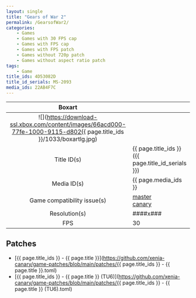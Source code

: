 ```yaml
---
layout: single
title: "Gears of War 2"
permalink: /GearsofWar2/
categories:
    - Games
    - Games with 30 FPS cap
    - Games with FPS cap
    - Games with FPS patch
    - Games without 720p patch
    - Games without aspect ratio patch
tags:
    - Game
title_ids: 4D53082D
title_id_serials: MS-2093
media_ids: 22AB4F7C
---
```


| Boxart                      |                                                                                        |
| :----:                      | :-                                                                                     |
| ![](https://download-ssl.xbox.com/content/images/66acd000-77fe-1000-9115-d802{{ page.title_ids }}/1033/boxartlg.jpg) |
| Title ID(s)                 | {{ page.title_ids }} ({{ page.title_id_serials }})                                     |
| Media ID(s)                 | {{ page.media_ids }}                                                                   |
| Game compatibility issue(s) | [master](https://github.com/xenia-project/game-compatibility/issues/163)<br>[canary](https://github.com/xenia-canary/game-compatibility/issues/46) |
| Resolution(s)               | ####x###                                                                               |
| FPS                         | 30                                                                                     |

## Patches
* [{{ page.title_ids }} - {{ page.title }}](https://github.com/xenia-canary/game-patches/blob/main/patches/{{ page.title_ids }} - {{ page.title }}.toml)
* [{{ page.title_ids }} - {{ page.title }} (TU6)](https://github.com/xenia-canary/game-patches/blob/main/patches/{{ page.title_ids }} - {{ page.title }} (TU6).toml)
